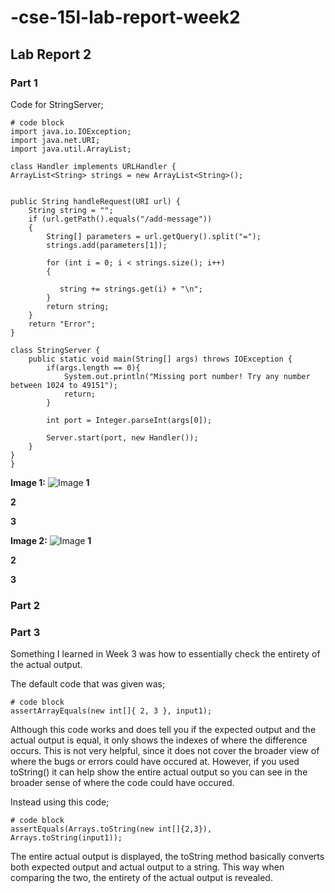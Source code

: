# -cse-15l-lab-report-week2
## Lab Report 2
### Part 1
Code for StringServer;
```
# code block
import java.io.IOException;
import java.net.URI;
import java.util.ArrayList;

class Handler implements URLHandler {
ArrayList<String> strings = new ArrayList<String>();


public String handleRequest(URI url) {
    String string = "";
    if (url.getPath().equals("/add-message"))
    {
        String[] parameters = url.getQuery().split("=");
        strings.add(parameters[1]);
        
        for (int i = 0; i < strings.size(); i++)
        {
    
           string += strings.get(i) + "\n";
        }
        return string;
    }
    return "Error";
}

class StringServer {
    public static void main(String[] args) throws IOException {
        if(args.length == 0){
            System.out.println("Missing port number! Try any number between 1024 to 49151");
            return;
        }

        int port = Integer.parseInt(args[0]);

        Server.start(port, new Handler());
    }
}
}
```
**Image 1:**
![Image](firstMessage)
**1**

**2**

**3**

**Image 2:**
![Image](secondImage)
**1**

**2**

**3**

### Part 2
### Part 3
Something I learned in Week 3 was how to essentially check the entirety of the actual output. 

The default code that was given was;
```
# code block
assertArrayEquals(new int[]{ 2, 3 }, input1);
```
Although this code works and does tell you if the expected output and the actual output is equal,
it only shows the indexes of where the difference occurs. This is not very helpful, since it does
not cover the broader view of where the bugs or errors could have occured at. However, if you used
toString() it can help show the entire actual output so you can see in the broader sense of where
the code could have occured.

Instead using this code;
```
# code block
assertEquals(Arrays.toString(new int[]{2,3}), Arrays.toString(input1));
```
The entire actual output is displayed, the toString method basically converts both expected output
and actual output to a string. This way when comparing the two, the entirety of the actual output 
is revealed.
